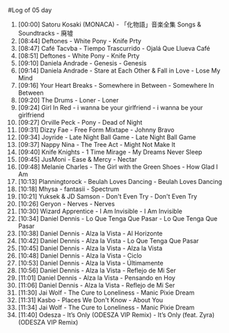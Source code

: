 #Log of 05 day

1. [00:00] Satoru Kosaki (MONACA) - 「化物語」音楽全集 Songs & Soundtracks - 廃墟
1. [08:44] Deftones - White Pony - Knife Prty
1. [08:47] Café Tacvba - Tiempo Trascurrido - Ojalá Que Llueva Café
1. [08:51] Deftones - White Pony - Knife Prty
1. [09:10] Daniela Andrade - Genesis - Genesis
1. [09:14] Daniela Andrade - Stare at Each Other & Fall in Love - Lose My Mind
1. [09:16] Your Heart Breaks - Somewhere in Between - Somewhere In Between
1. [09:20] The Drums - Loner - Loner
1. [09:24] Girl In Red - i wanna be your girlfriend - i wanna be your girlfriend
1. [09:27] Orville Peck - Pony - Dead of Night
1. [09:31] Dizzy Fae - Free Form Mixtape - Johnny Bravo
1. [09:34] Joyride - Late Night Ball Game - Late Night Ball Game
1. [09:37] Nappy Nina - The Tree Act - Might Not Make It
1. [09:40] Knife Knights - 1 Time Mirage - My Dreams Never Sleep
1. [09:45] JusMoni - Ease & Mercy - Nectar
1. [09:48] Melanie Charles - The Girl with the Green Shoes - How Glad I Am
1. [10:13] Planningtorock - Beulah Loves Dancing - Beulah Loves Dancing
1. [10:18] Mhysa - fantasii - Spectrum
1. [10:21] Yuksek & JD Samson - Don't Even Try - Don't Even Try
1. [10:26] Geryon - Nerves - Nerves
1. [10:30] Wizard Apprentice - I Am Invisible - I Am Invisible
1. [10:34] Daniel Dennis - Lo Que Tenga Que Pasar - Lo Que Tenga Que Pasar
1. [10:38] Daniel Dennis - Alza la Vista - Al Horizonte
1. [10:42] Daniel Dennis - Alza la Vista - Lo Que Tenga Que Pasar
1. [10:45] Daniel Dennis - Alza la Vista - Alza la Vista
1. [10:48] Daniel Dennis - Alza la Vista - Ciclo
1. [10:53] Daniel Dennis - Alza la Vista - Últimamente
1. [10:56] Daniel Dennis - Alza la Vista - Reflejo de Mi Ser
1. [11:01] Daniel Dennis - Alza la Vista - Pensando en Hoy
1. [11:06] Daniel Dennis - Alza la Vista - Reflejo de Mi Ser
1. [11:30] Jai Wolf - The Cure to Loneliness - Manic Pixie Dream
1. [11:31] Kasbo - Places We Don't Know - About You
1. [11:34] Jai Wolf - The Cure to Loneliness - Manic Pixie Dream
1. [11:40] Odesza - It’s Only (ODESZA VIP Remix) - It’s Only (feat. Zyra) (ODESZA VIP Remix)
